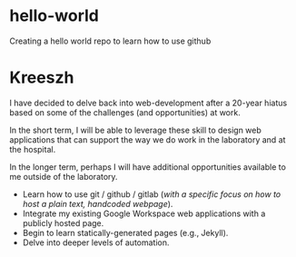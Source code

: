 # hello-world
Creating a hello world repo to learn how to use github


# Kreeszh

I have decided to delve back into web-development after a 20-year hiatus based on some of the challenges (and opportunities) at work.

In the short term, I will be able to leverage these skill to design web applications that can support the way we do work in the laboratory and at the hospital.

In the longer term, perhaps I will have additional opportunities available to me outside of the laboratory.

- Learn how to use git / github / gitlab (*with a specific focus on how to host a plain text, handcoded webpage*).
- Integrate my existing Google Workspace web applications with a publicly hosted page.
- Begin to learn statically-generated pages (e.g., Jekyll).
- Delve into deeper levels of automation.

